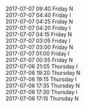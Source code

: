 2017-07-07 09:40 Friday  N  
2017-07-07 04:40 Friday  I  
2017-07-07 04:25 Friday  N  
2017-07-07 04:20 Friday  I  
2017-07-07 04:15 Friday  N  
2017-07-07 03:05 Friday  I  
2017-07-07 03:00 Friday  N  
2017-07-07 01:00 Friday  I  
2017-07-07 00:55 Friday  N  
2017-07-06 21:05 Thursday  I  
2017-07-06 19:20 Thursday  N  
2017-07-06 19:15 Thursday  I  
2017-07-06 17:35 Thursday  N  
2017-07-06 17:30 Thursday  I  
2017-07-06 17:15 Thursday  N  
